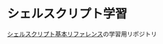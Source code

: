 # シェルスクリプト学習

[シェルスクリプト基本リファレンス](https://www.amazon.co.jp/%E6%94%B9%E8%A8%82%E7%AC%AC3%E7%89%88-%E3%82%B7%E3%82%A7%E3%83%AB%E3%82%B9%E3%82%AF%E3%83%AA%E3%83%97%E3%83%88%E5%9F%BA%E6%9C%AC%E3%83%AA%E3%83%95%E3%82%A1%E3%83%AC%E3%83%B3%E3%82%B9-sh%E3%81%A7%E3%80%81%E3%81%93%E3%81%93%E3%81%BE%E3%81%A7%E3%81%A7%E3%81%8D%E3%82%8B-PRESS-plus/dp/4774186945)の学習用リポジトリ

